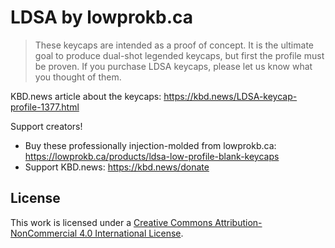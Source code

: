 # LDSA by lowprokb.ca

> These keycaps are intended as a proof of concept. It is the ultimate goal to produce dual-shot legended keycaps, but first the profile must be proven. If you purchase LDSA keycaps, please let us know what you thought of them.

KBD.news article about the keycaps: <https://kbd.news/LDSA-keycap-profile-1377.html>

Support creators!

- Buy these professionally injection-molded from lowprokb.ca: <https://lowprokb.ca/products/ldsa-low-profile-blank-keycaps>
- Support KBD.news: <https://kbd.news/donate>

## License

This work is licensed under a [Creative Commons Attribution-NonCommercial 4.0 International License](http://creativecommons.org/licenses/by-nc/4.0/).
